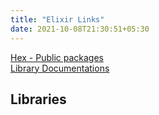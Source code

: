 ```yaml
---
title: "Elixir Links"
date: 2021-10-08T21:30:51+05:30
---
```


[Hex - Public packages](https://hex.pm/)\
[Library Documentations](https://hex.pm/)



## Libraries

